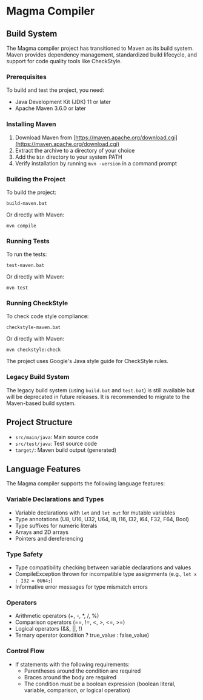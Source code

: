 # Magma Compiler

## Build System

The Magma compiler project has transitioned to Maven as its build system. Maven provides dependency management, standardized build lifecycle, and support for code quality tools like CheckStyle.

### Prerequisites

To build and test the project, you need:

- Java Development Kit (JDK) 11 or later
- Apache Maven 3.6.0 or later

### Installing Maven

1. Download Maven from [https://maven.apache.org/download.cgi](https://maven.apache.org/download.cgi)
2. Extract the archive to a directory of your choice
3. Add the `bin` directory to your system PATH
4. Verify installation by running `mvn -version` in a command prompt

### Building the Project

To build the project:

```
build-maven.bat
```

Or directly with Maven:

```
mvn compile
```

### Running Tests

To run the tests:

```
test-maven.bat
```

Or directly with Maven:

```
mvn test
```

### Running CheckStyle

To check code style compliance:

```
checkstyle-maven.bat
```

Or directly with Maven:

```
mvn checkstyle:check
```

The project uses Google's Java style guide for CheckStyle rules.

### Legacy Build System

The legacy build system (using `build.bat` and `test.bat`) is still available but will be deprecated in future releases. It is recommended to migrate to the Maven-based build system.

## Project Structure

- `src/main/java`: Main source code
- `src/test/java`: Test source code
- `target/`: Maven build output (generated)

## Language Features

The Magma compiler supports the following language features:

### Variable Declarations and Types
- Variable declarations with `let` and `let mut` for mutable variables
- Type annotations (U8, U16, U32, U64, I8, I16, I32, I64, F32, F64, Bool)
- Type suffixes for numeric literals
- Arrays and 2D arrays
- Pointers and dereferencing

### Type Safety
- Type compatibility checking between variable declarations and values
- CompileException thrown for incompatible type assignments (e.g., `let x : I32 = 0U64;`)
- Informative error messages for type mismatch errors

### Operators
- Arithmetic operators (+, -, *, /, %)
- Comparison operators (==, !=, <, >, <=, >=)
- Logical operators (&&, ||, !)
- Ternary operator (condition ? true_value : false_value)

### Control Flow
- If statements with the following requirements:
  - Parentheses around the condition are required
  - Braces around the body are required
  - The condition must be a boolean expression (boolean literal, variable, comparison, or logical operation)